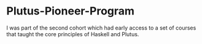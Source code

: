# Plutus-Pioneer-Program
I was part of the second cohort which had  early access to a set of courses that taught the core principles of Haskell and Plutus.
